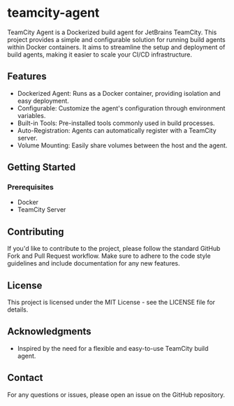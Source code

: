 # teamcity-agent

TeamCity Agent is a Dockerized build agent for JetBrains TeamCity. This project provides a simple and configurable solution for running build agents within Docker containers. It aims to streamline the setup and deployment of build agents, making it easier to scale your CI/CD infrastructure.

## Features
- Dockerized Agent: Runs as a Docker container, providing isolation and easy deployment.
- Configurable: Customize the agent's configuration through environment variables.
- Built-in Tools: Pre-installed tools commonly used in build processes.
- Auto-Registration: Agents can automatically register with a TeamCity server.
- Volume Mounting: Easily share volumes between the host and the agent.

## Getting Started
### Prerequisites
- Docker
- TeamCity Server


## Contributing
If you'd like to contribute to the project, please follow the standard GitHub Fork and Pull Request workflow. Make sure to adhere to the code style guidelines and include documentation for any new features.

## License
This project is licensed under the MIT License - see the LICENSE file for details.

## Acknowledgments
- Inspired by the need for a flexible and easy-to-use TeamCity build agent.

## Contact
For any questions or issues, please open an issue on the GitHub repository.

